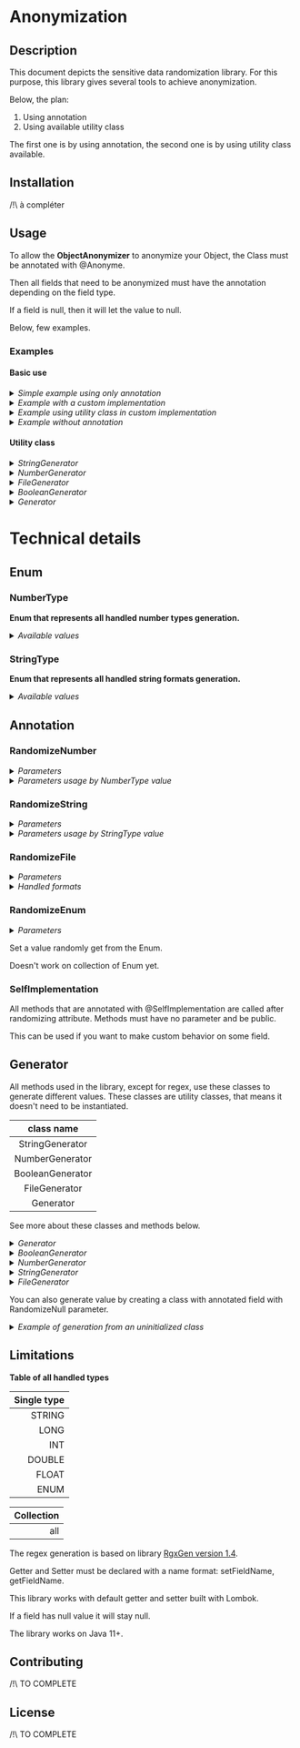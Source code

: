 # Anonymization

## Description

This document depicts the sensitive data randomization library.
For this purpose, this library gives several tools to achieve anonymization.

Below, the plan:
1. Using annotation
2. Using available utility class

The first one is by using annotation, the second one is by using utility class available.

## Installation

/!\ à compléter 

## Usage
To allow the **ObjectAnonymizer** to anonymize your Object, the Class must be annotated with @Anonyme.

Then all fields that need to be anonymized must have the annotation depending on the field type.

If a field is null, then it will let the value to null.

Below, few examples.

### Examples

#### Basic use
<details>
    <summary>
        <i>Simple example using only annotation</i>
    </summary>

In this example, we want to randomize value.
First we set annotation **@Anonyme** on the class, then we annotate fields that need to be randomized.

````java
@Anonyme
public class Person {

    @RandomizeString(StringType.STRING)
    private String firstName = "";

    @RandomizeString(value = StringType.STRING, minLength = 2, maxLength = 2)
    private String lastName = "";

    @RandomizeString(StringType.EMAIL)
    private String email = "";

    @RandomizeString(StringType.NUMBER)
    private String number = "";

    @RandomizeNumber(value = NumberType.LONG, minValue = "15", maxValue = "21", minSize = 3, maxSize = 6)
    private List<Long> longs = new ArrayList<>();

    /*  Getter and Setter necessary */
    /* Constructor */
}
````

````java
public class Main {
    public static void main(String[] args) {
        Person p = new Person();  // create a new Person
        ObjectAnonymizer oa = new ObjectAnonymizer();  // instance of objectAnonymizer 
        oa.anonymize(p);  // apply anonymization to p
    }
}
````

    Output: 
    p -> { firstName : adispmd, lastName : zr, email : azrfsq.gfzeryda@gyfdg.ftd, number : 791310314, longs : [16, 20, 21, 19] }

Here, all the annotated fields will be randomized based on the behavior given in the annotation.

</details>

<details>
    <summary>
        <i>Example with a custom implementation</i>
    </summary>

In this example, we want to randomize **firstName** and **lastName** using annotation. We want **fullName** as **firstName** and **lastName** anonymized separated by a space.

We can use **@SelfImplementation** as following to consider other fields during the anonymization.

**First**, we set annotation **@Anonyme** on the class, then we annotate fields **firstName** and **lastName**.
At last, we create a method that will be annotated with **@SelfImplementation**.

A method annotated with **@SelfImplementation** will be called after field anonymization.



````java
@Anonyme
public class Person {

    @RandomizeString(StringType.STRING)
    private String firstName = "";

    @RandomizeString(value = StringType.STRING, minLength = 2, maxLength = 2)
    private String lastName = "";

    private String fullName = "";

    @SelfImplementation
    public void customExample() {
        fullName = firstName + " " + lastName;
    }

    /*  Getter and Setter necessary */
    /* Constructor */
}
````

````java
public class Main {
    public static void main(String[] args) {
        Person p = new Person();  // create a new Person
        ObjectAnonymizer oa = new ObjectAnonymizer();  // instance of objectAnonymizer 
        oa.anonymize(p);  // apply anonymization to p
    }
}
````

    Output: 
    p -> { firstName : fqudqpfgq, lastName : ld, fullName : fqudqpfgq ld }

In this case, the **firstName** and **lastName** will be randomized thanks to the annotation.
At the end, the method **customExample( )** will be called so fullName will be the firstName and lastName that have been randomized.

</details>


<details>
    <summary>
        <i>Example using utility class in custom implementation</i>
    </summary>

In this example, we want to randomize fields but with specific behavior.

In this case utility class can be used for this purpose.

**First** we set **@Anonyme** annotation on the top of the class, then we create a method that will be annotated with **@SelfImplementation**.

````java
@Anonyme
public class Person {

    private String fullName = "";

    @SelfImplementation
    public void customExample() {
        fullName = StringGenerator.generateString() + " " + StringGenerator.generateString(4, 5);
    }

    /*  Getter and Setter necessary */
    /* Constructor */
}
````

````java
public class Main {
    public static void main(String[] args) {
        Person p = new Person();  // create a new Person
        ObjectAnonymizer oa = new ObjectAnonymizer();  // instance of objectAnonymizer 
        oa.anonymize(p);  // apply anonymization to p
    }
}
````

    Output:
    p -> { fullName : buczohco jfpz }

Here **fullName** will be constructed as a random string of random size between default value given
[here](#staticStringGenerator) and a random string of size between 4 and 5, separated by a space.

</details>

<details>
    <summary>
        <i>Example without annotation</i>
    </summary>

In this example, we want to randomize **firstName** and **lastName** and anonymize the cv without any annotation.

Here the old cv is deleted then create a new cv without any content.

````java
public class Person {

    private String firstName = "";

    private String lastName = "";

    private String cvUri = "path/to/file.pdf";

    /*  Getter and Setter */
    /* Constructor */
}
````

````java
import org.avisto.anonymization.generator.StringGenerator;

public class Main {
    public static void main(String[] args) {
        Person p = new Person("Zoo", "Landers", "tmp/cv/cv_zou_landers.pdf");  // create a new Person
        p.setFirstName(StringGenerator.generateString());
        p.setLastName(StringGenerator.generateString());
        FileGenerator.deleteFile(p.getCvUri());
        FileGenerator.generateFile("tmp/cv/", "new_name", "pdf");
    }
}
````

    Output: 
    p -> { firstName : bqcioud, lastName : chquif, cvUri : tmp/cv/new_name.pdf }

The file "tmp/cv/new_name.pdf" is created.

</details>

#### Utility class

<details>
    <summary>
       <i>StringGenerator</i>
    </summary>

````java
public class Main {
    public static void main(String[] args) {
        String v1 = StringGenerator.generateString();
        // v1 = a random string with length between default value define in StringGenerator class
        // output : v1 -> sdosgsgios

        String v2 = StringGenerator.generateString(1, 3);
        // v2 = a random string with length between 1 and 3
        // output : v2 -> fid

        String v3 = StringGenerator.generateNumber(10, 16, 3);
        // v3 = a number as string between the first and second parameter and fill with 0 at the beginning to have a length equals to the last parameter
        // output : v3 -> 014
        
        String v4 = StringGenerator.generateNumber(4);
        // v4 = string of 4 number
        // output : v4 -> 9463

        String v5 = StringGenerator.generateText(1, 5);
        // v5 = string of length between 1 and 5, the string is based on LOREM_IPSUM field in class StringGenerator
        // output : v5 -> Lor
            
        String v6 = StringGenerator.generateStringFromFile("tmp/file/example.txt");
        // v6 = random value get in the file given
        // output : v6 -> example

        String v7 = StringGenerator.generateFromRegex("[a-z]{2}[0-9]{3}");
        // v7 = string that match the pattern given
        // output : v7 -> rc083
    }
}
````

Here the file _example.txt_ contains :<br>

_________
An<br>
example
_________
    
</details>


<details>
    <summary>
       <i>NumberGenerator</i>
    </summary>

````java
public class Main {
    public static void main(String[] args) {
        int v1 = NumberGenerator.generateInt(); 
        // v1 = a random int

        long v2 = NumberGenerator.generateLong();
        // v2 = a random long

        float v3 = NumberGenerator.generateFloat();
        // v3 = a random float

        double v4 = NumberGenerator.generateDouble();
        // v4 = a random double

        int v5 = NumberGenerator.generateInt(10, 20);
        // v5 = a random int between 10 and 20 exclude

        long v6 = NumberGenerator.generateLong(10L, 20L);
        // v6 = a random long between 10 and 20 exclude

        float v7 = NumberGenerator.generateFloat(10f, 20f);
        // v7 = a random float between 10 and 20 exclude

        double v8 = NumberGenerator.generateDouble(10d, 20d);
        // v8 = a random double between 10 and 20 exclude
    }
}
````

</details>

<details>
    <summary>
       <i>FileGenerator</i>
    </summary>

````java
public class Main {
    public static void main(String[] args) {
        String v1 = FileGenerator.generateFile("/tmp", "name_of_file", "pdf"); // create a pdf file
        // v1 = string corresponding of path where the file has been created
        // output : v1 -> /tmp/name_of_file.pdf

        String v2 = FileGenerator.generateFile("/tmp/name_of_file.pdf"); // create a pdf file
        // v2 = string corresponding of path where the file has been created
        //  output : v2 -> /tmp/name_of_file.pdf

        String v3 = FileGenerator.generateFile("/tmp/my_base_directory/", "/tmp/name_of_file.png"); // search a base file name base.png in the directory given as first parameter then create a copy to the path given in second parameter
        // v3 = string corresponding of path where the file has been created
        //  output : v3 -> /tmp/name_of_file.png

        byte[] v4 = FileGenerator.generateFileAsBytes("jpeg");
        // v4 = array of byte corresponding of a base jpeg file
        // output : v4 -> [65, -115, 30, 78, -10, ...]

        byte[] v5 = FileGenerator.generateFileAsBytes("/tmp/my_base_directory/", "txt"); // search a base file name base.txt in the directory given as first parameter to return as byte array
        // v5 = array of byte corresponding of a base file txt get in the directory given as first param
        // output : v5 -> []

        String v6 = FileGenerator.getExtension("/tmp/name_of_file.pdf");
        // v6 = extension of the file
        // output : v6 -> pdf

        boolean v7 = FileGenerator.deleteFile("/tmp/file_to_delete.docx");
        // v7 = boolean that indicate if it has deleted the file given properly
        // output : v5 -> true
    }
}
````
</details>

<details>
    <summary>
       <i>BooleanGenerator</i>
    </summary>

````java
import org.avisto.anonymization.generator.BooleanGenerator;

public class Main {
    public static void main(String[] args) {
        boolean v1 = BooleanGenerator.generateBoolean();
        // v1 = boolean that have 50% chance to be true 
        // output : v1 -> true

        boolean v2 = BooleanGenerator.generateBoolean(0.3);
        // v2 = boolean that have 30% chance to be true
        // output : v2 -> false
    }
}
````
</details>

</details>

<details>
    <summary>
       <i>Generator</i>
    </summary>

````java
import org.avisto.anonymization.generator.BooleanGenerator;
import org.avisto.anonymization.generator.Generator;

import java.util.ArrayList;
import java.util.List;

public class Main {
    public static void main(String[] args) {
        List<String> values = new ArrayList<>();
        values.add("first value");
        values.add("second value");
        
        String v1 = Generator.generateValueFromCollection(values);
        // v1 = random value from values 
        // output : v1 -> first value

        int v2 = Generator.generateValueFromCollection(new Integer[]{12, 10, 8});
        // v2 = random value from array given 
        // output : v2 -> 10
        // work only on arrays of Objects not primitives
    }
}
````
Note that generateValueFromCollection works on any type which is inside the collection given.

Here we used String and Integer, but it can be any Object.

</details>


# Technical details

## Enum

### NumberType
**Enum that represents all handled number types generation.**
<details>
    <summary>
        <i>Available values</i>
    </summary>

Values:
- `LONG`
- `INT`
- `FLOAT`
- `DOUBLE`
</details>

### StringType
**Enum that represents all handled string formats generation.**

<details>
    <summary>
        <i>Available values</i>
    </summary>

Values:
- `STRING`
- `TEXT`
- `EMAIL`
- `URL`
- `PHONE_INTERNATIONAL`
- `PHONE_FR`
- `SOCIAL_SECURITY_NUMBER`
- `LICENSE_PLATE`
- `STRING_FROM_FILE`
- `NUMBER`
- `STRING_FROM_ARRAY`
- `REGEX`
</details>

## Annotation

### RandomizeNumber

<details>
    <summary>
        <i>Parameters</i>
    </summary>

|            name | type       | is optional | default   | description                                |
|----------------:|------------|-------------|-----------|--------------------------------------------|
|           value | NumberType | false       | none      | behavior                                   |
|        minValue | String     | true        | "default" | min value                                  |
|        maxValue | String     | true        | "default" | max value                                  |
|         minSize | int        | true        | 1         | min size of the collection                 |
|         maxSize | int        | true        | 15        | max size of the collection                 |
|        isUnique | boolean    | true        | false     | specify if a field as a unique key         |
|   randomizeNull | boolean    | true        | false     | specify if null field should be anonymized |

The default min (alt. max) value is the minimal (alt. maximal) value possible depending on the NumberType.

The size of the collection is selected randomly between minSize and maxSize.

minSize and maxSize are used only if the field is a collection.

</details>

<details>
    <summary>
        <i>Parameters usage by NumberType value</i>
    </summary>

|   value | parameters                                                    | description     |
|--------:|---------------------------------------------------------------|-----------------|
|    LONG | minValue, maxValue, minSize, maxSize, isUnique, randomizeNull | generate long   |
|     INT | minValue, maxValue, minSize, maxSize, isUnique, randomizeNull | generate int    |
|   FLOAT | minValue, maxValue, minSize, maxSize, isUnique, randomizeNull | generate float  |
|  DOUBLE | minValue, maxValue, minSize, maxSize, isUnique, randomizeNull | generate double |

</details>

### RandomizeString <a id='stringAnnotation'></a>

<details>
    <summary>
        <i>Parameters</i>
    </summary>

|           name | type            | is optional | default         | description                                |
|---------------:|-----------------|-------------|-----------------|--------------------------------------------|
|          value | StringType      | false       | none            | behavior                                   |
|      minLength | int             | true        | "default"       | min length                                 |
|      maxLength | int             | true        | "default"       | max length                                 |
|           path | String          | true        | ""              | path of the file where to get values       |
| possibleValues | Array\<String\> | true        | {}              | array of different values that can be set  |
|        minSize | int             | true        | 1               | min size of the collection                 |
|        maxSize | int             | true        | 10              | max size of the collection                 |
|        pattern | String          | true        | "\[a-z\]{5,12}" | regex pattern                              |
|       isUnique | boolean         | true        | false           | specify if a field as a unique key         |
|  randomizeNull | boolean         | true        | false           | specify if null field should be anonymized |

The default minLength (alt. maxLength) value is the minimal (alt. maximal) length possible depending on the StringType,
the final length is selected randomly between minLength and MaxLength.

The size of the collection is selected randomly between minSize and maxSize.

minSize and maxSize are used only if the field is a collection.

See supported regex pattern syntax [here](https://github.com/curious-odd-man/RgxGen#supported-syntax).

</details>

<details>
    <summary>
        <i>Parameters usage by StringType value</i>
    </summary>

|                  value | parameters                                                      | description                                                                               |
|-----------------------:|-----------------------------------------------------------------|-------------------------------------------------------------------------------------------|
|                 STRING | minLength, maxLength, minSize, maxSize, isUnique, randomizeNull | generate random string, the alphabet is \[a-z\]                                           |
|                   TEXT | minLength, maxLength, minSize, maxSize, isUnique, randomizeNull | generate "Lorem ipsum" text                                                               |
|                  EMAIL | minSize, maxSize, isUnique, randomizeNull                       | generate random email with format : %s.%s@%s.%s \*                                        |
|                    URL | minSize, maxSize, isUnique, randomizeNull                       | generate random url with format : \[https, http\]://%s/%s/%s \*                           |
|    PHONE_INTERNATIONAL | minSize, maxSize, isUnique, randomizeNull                       | generate international phone number                                                       |
|               PHONE_FR | minSize, maxSize, isUnique, randomizeNull                       | generate french national phone number                                                     |
| SOCIAL_SECURITY_NUMBER | minSize, maxSize, isUnique, randomizeNull                       | generate random social security number with format : \[0,1\]\[0-9\]{2}\[01-12\]\[0-9\]{8} |
|          LICENSE_PLATE | minSize, maxSize, isUnique, randomizeNull                       | generate license plate with format \[A-Z\]{2}-\[0-9\]{3}-\[A-Z\]{2}                       |
|       STRING_FROM_FILE | path, minSize, maxSize, isUnique, randomizeNull                 | select value from file                                                                    |
|      STRING_FROM_ARRAY | possibleValues , minSize, maxSize, isUnique, randomizeNull      | select value from array                                                                   |
|                 NUMBER | minLength, maxLength, minSize, maxSize, isUnique, randomizeNull | generate number as string                                                                 |
|                  REGEX | pattern, minSize, maxSize, isUnique, randomizeNull              | generate string which respects the pattern                                                |
|                   IPV4 | minSize, maxSize, isUnique, randomizeNull                       | generate string which respects IPV4 format                                                |
|                   IPV6 | minSize, maxSize, isUnique, randomizeNull                       | generate string which respects IPV6 format                                                |

 `*` Replace %s by a random string.

</details>


### RandomizeFile

<details>
    <summary>
        <i>Parameters</i>
    </summary>

|             name | type             | is optional | default                                                                     | description                                      |
|-----------------:|------------------|-------------|-----------------------------------------------------------------------------|--------------------------------------------------|
|  pathToDirectory | String           | false       | none                                                                        | directory where to save new file                 |
| nameFileBehavior | @RandomizeString | true        | @RandomizeString(value = StringType.STRING, minLength = 15, maxLength = 30) | behavior of how to generate the name of new file |
|        removeOld | boolean          | true        | true                                                                        | define if the old file should be removed         |
|          minSize | int              | true        | 1                                                                           | min size of the collection                       |
|          maxSize | int              | true        | 15                                                                          | max size of the collection                       |

The size of the collection is selected randomly between minSize and maxSize.

See more about nameFileBehavior on [RandomizeString](#stringAnnotation).

</details>

<details>
    <summary>
        <i>Handled formats</i>
    </summary>

|    format    | extension                                   |
|:------------:|---------------------------------------------|
|    image     | `bmp` `gif` `png` `jpg` `jpeg` `tiff` `svg` |
|     text     | `odt` `docx` `txt`                          |
| presentation | `ods` `pptx`                                |
| spreadsheet  | `odp` `xlsx` `csv`                          |
|    video     | `mp4`                                       |
|    audio     | `mp3` `m4a` `flac` `ogg` `wav`              |
|    other     | `pdf` `html` `htm`                          |


</details>

### RandomizeEnum

<details>
    <summary>
        <i>Parameters</i>
    </summary>

|          name | type    | is optional | default | description                                  |
|--------------:|---------|-------------|---------|----------------------------------------------|
| randomizeNull | boolean | true        | false   | specify if a null field should be anonymized |

</details>

Set a value randomly get from the Enum.

Doesn't work on collection of Enum yet.

### SelfImplementation

All methods that are annotated with @SelfImplementation are called after randomizing attribute. Methods must have no parameter and be public.

This can be used if you want to make custom behavior on some field.


## Generator

All methods used in the library, except for regex, use these classes to generate different values. These classes are utility classes, that means it doesn't need to be instantiated.

|    class name    |
|:----------------:|
| StringGenerator  |
| NumberGenerator  |
| BooleanGenerator |
|  FileGenerator   |
|    Generator     |

See more about these classes and methods below.

</details>

<details>
    <summary>
        <i>Generator</i>
    </summary>

### static method

`generateValueFromCollection( List<T> origin )` => Return a random value selected from the given list.

`generateValueFromCollection( T[] origin )` => Return a random value selected from the given array.

</details>

<details>
    <summary>
        <i>BooleanGenerator</i>
    </summary>

### static method

`GenerateBoolean( )` => Return a random boolean with a probability equals to 50% for true and 50% for false.

`GenerateBoolean( Float probability )` => Return a random boolean with a probability equals to { probability } for true and { 1 - probability } for false.

</details>


<details>
    <summary>
        <i>NumberGenerator</i>
    </summary>

### static method

`generateDouble( )` => Return a random Double.

`generateDouble( Double min, Double max )` => Generate a random Double, the value is between [ min, max [.

`generateFloat( )` => Return a random Float.

`generateFloat( Float min, Float max )` => Generate a random Float, the value is between [ min, max [.

`generateInt( )` => Return a random Integer.

`generateInt( Int min, Int max )` => Generate a random Int, the value is between [ min, max [.

`generateLong( )` => Return a random Long.

`generateLong( Long min, Long max )` => Generate a random Long, the value is between [ min, max [.

</details>

<details>
    <summary>
        <i>StringGenerator</i>
    </summary>

### static field <a id='staticStringGenerator'></a>
int **DEFAULT_MAX_LENGTH** = 12

int **DEFAULT_MAX_SIZE** = 10

int **DEFAULT_MIN_LENGTH** = 3

int **DEFAULT_MIN_SIZE** = 1

String **LOREM_IPSUM** => basic lorem ipsum

### static method

`generateNumber( int length )` => Return a string of { length } digits.

`generateNumber( long minValue, long maxValue, int digits )` => Return a string of random numbers in a minValue and maxValue.
If the value doesn't fill all digits it will complete it with enough 0 at the beginning.

`generateString( )` => Generate a random string with random length between [ DEFAULT_MIN_LENGTH, DEFAULT_MAX_LENGTH ].

`generateString( int minLength, int maxLength )` => Generate a random string with random length between [ minLength , maxLength ].
To generate a specific length, choose a value where minLength = maxLength.


`generateStringFromFile( String path )` => Select a random value from a file, the value in file must match this format:
_________
data1<br>
data2<br>
data3
_________
WARNING : It saves the content of the file on a map.
On consecutive calls, the file will not be re-opened each time, so if the path didn't change and the content of the file changed, it will not handle changes.


`generateText(int minLength, int maxLength)` => Generate "Lorem Ipsum" String with random length between [ minLength , maxLength ].
To generate a specific length, choose a value where minLength = maxLength.

`generateFromRegex( String pattern )` => Generate a string that match the pattern given
</details>

<details>
    <summary>
        <i>FileGenerator</i>
    </summary>

### static method

`deleteFile( String pathToFile )` =>
Delete the file given in param.

`generateFile( String pathToFile )` =>
Generate and save a file on the path given, based on blank file put in resources in this library.<br>
It will get the extension expected on the pathToFile param.

`generateFile( String originDirectory, String pathToFile )` =>
Generate a file based on file in originDirectory. To work, files must match name: base.[extension]<br>
It will get the extension expected on the pathToFile param.

`generateFile( String pathToDirectory, String name, String extension )` => 
Generate a file to the pathToDirectory with the name and extension given, based on blank file in resources in this library depending on the extension given.

`generateFileAsInputStream( String extension )` =>
It will return the InputStream corresponding to the file depending on the extension given.
It will get a template file on resources from this library.

`generateFileAsBytes( String extension )` =>
It will return the byte array corresponding to the file depending on the extension given. 
It will get a template file on resources from this library.

`generateFileAsBytes( String originDirectory, String extension )` =>
It will return the byte array corresponding to the file depending on the extension given.
It will get a template file on the originDirectory given, the template must match name base.[extension] .

`getExtension( String pathToFile )` => Get and return the extension of a file given.

</details>

You can also generate value by creating a class with annotated field with RandomizeNull parameter.

<details>
    <summary>
        <i>Example of generation from an uninitialized class</i>
    </summary>

````java
@Anonyme
public class Person {

    @RandomizeString(value = StringType.STRING, randomizeNull = true)
    private String firstName;

    @RandomizeString(value = StringType.STRING, randomizeNull = true)
    private String lastName;

    @RandomizeString(value = StringType.EMAIL, randomizeNull = true)
    private String email;

    @RandomizeString(value = StringType.NUMBER, randomizeNull = true)
    private String number;
    /*  Getter and Setter necessary */
    /* Constructor */
}
````

````java
public class Main {
    public static void main(String[] args) {
        Person p = new Person();  // create a new Person
        ObjectAnonymizer oa = new ObjectAnonymizer();  // instance of objectAnonymizer 
        oa.anonymize(p);  // apply anonymization to p
    }
}
````

    Output:
    Before ObjectAnonymizer:
    p -> { firstName : null, lastName : null, email : null, number : null}
    After ObjectAnonymizer:
    p -> { firstName : adispmd, lastName : zqsahr, email : azrfsq.gfzeryda@gyfdg.ftd, number : 791310314}

</details>

## Limitations

**Table of all handled types**

| Single type |
|------------:|
|      STRING |
|        LONG |
|         INT |
|      DOUBLE |
|       FLOAT |
|        ENUM |

| Collection |
|-----------:|
|        all |

The regex generation is based on library [RgxGen version 1.4](https://github.com/curious-odd-man/RgxGen/tree/1.4).

Getter and Setter must be declared with a name format: setFieldName, getFieldName. 

This library works with default getter and setter built with Lombok.

If a field has null value it will stay null.

The library works on Java 11+.

## Contributing
/!\ TO COMPLETE

## License
/!\ TO COMPLETE 


